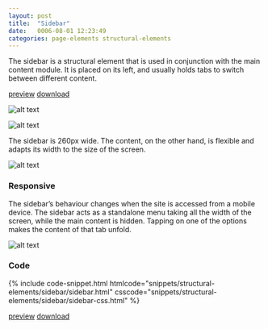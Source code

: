 ```yaml
---
layout: post
title:  "Sidebar"
date:   0006-08-01 12:23:49
categories: page-elements structural-elements
---
```


The sidebar is a structural element that is used in conjunction with the main content module.
It is placed on its left, and usually holds tabs to switch between different content.

<a class="btn btn--preview" target="_blank" href="http://localhost:4000/gfw-style-guides/downloads/structural-elements/sidebar/index.html">preview</a>
<a class="btn btn--download" download="sidebar.zip" href="http://localhost:4000/gfw-style-guides/downloads/structural-elements/sidebar/sidebar.zip">download</a>

![alt text][sidebar]

![alt text][sidebar-meassures]

The sidebar is 260px wide. The content, on the other hand, is flexible and adapts its width to the size of the screen.

![alt text][sidebar-responsive]

### Responsive

The sidebar’s behaviour changes when the site is accessed from a mobile device. The sidebar acts as a
standalone menu taking all the width of the screen, while the main content is hidden. Tapping on one of the
options makes the content of that tab unfold.

![alt text][sidebar-mobile]

### Code

<div id="code-snippet-box1" class="code-snippet-box">
  {% include code-snippet.html htmlcode="snippets/structural-elements/sidebar/sidebar.html" csscode="snippets/structural-elements/sidebar/sidebar-css.html" %}
</div>

<a class="btn btn--preview" target="_blank" href="http://localhost:4000/gfw-style-guides/downloads/structural-elements/sidebar/index.html">preview</a>
<a class="btn btn--download" download="sidebar.zip" href="http://localhost:4000/gfw-style-guides/downloads/structural-elements/sidebar/sidebar.zip">download</a>


[sidebar]: /gfw-style-guides/images/posts/structural-elements/sidebar/10-01-sidebar.png "sidebar"
[sidebar-meassures]: /gfw-style-guides/images/posts/structural-elements/sidebar/10-02-sidebar-meassures.png "sidebar meassures"
[sidebar-responsive]: /gfw-style-guides/images/posts/structural-elements/sidebar/10-03-sidebar-responsive.png "sidebar responsive"
[sidebar-mobile]: /gfw-style-guides/images/posts/structural-elements/sidebar/10-03-sidebar-mobile.png "sidebar mobile"
